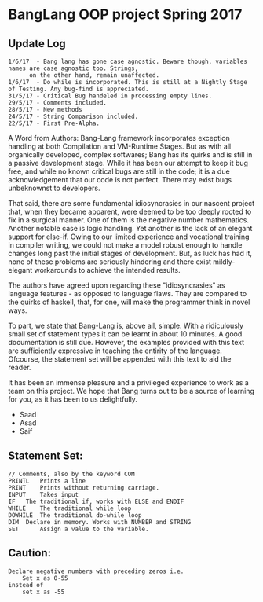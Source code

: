# BangLang OOP project Spring 2017

## Update Log
	1/6/17 	- Bang lang has gone case agnostic. Beware though, variables names are case agnostic too. Strings,
		  on the other hand, remain unaffected.
	1/6/17 	- Do while is incorporated. This is still at a Nightly Stage of Testing. Any bug-find is appreciated.
	31/5/17 - Critical Bug handeled in processing empty lines.
	29/5/17 - Comments included.
	28/5/17 - New methods 
	24/5/17 - String Comparison included.
	22/5/17 - First Pre-Alpha.

A Word from Authors:
	Bang-Lang framework incorporates exception handling at both Compilation and VM-Runtime Stages. But as with
all organically developed, complex softwares; Bang has its quirks and is still in a passive development stage. While
it has been our attempt to keep it bug free, and while no known critical bugs are still in the code; it is a due
acknowledgement that our code is not perfect. There may exist bugs unbeknownst to developers.

That said, there are some fundamental idiosyncrasies in our nascent project that, when they became apparent,
were deemed to be too deeply rooted to fix in a surgical manner. One of them is the negative number mathematics.
Another notable case is logic handling. Yet another is the lack of an elegant support for else-if.
Owing to our limited experience and vocational training in compiler writing, we could not make a model robust
enough to handle changes long past the initial stages of development. But, as luck has had it, none of these
problems are seriously hindering and there exist mildly-elegant workarounds to achieve the intended results.

The authors have agreed upon regarding these "idiosyncrasies" as language features - as opposed to language
flaws. They are compared to the quirks of haskell, that, for one, will make the programmer think in novel ways.

To part, we state that Bang-Lang is, above all, simple. With a ridiculously small set of statement types it can
be learnt in about 10 minutes. A good documentation is still due. However, the examples provided with this text
are sufficiently expressive in teaching the entirity of the language. Ofcourse, the statement set will be appended
with this text to aid the reader.

It has been an immense pleasure and a privileged experience to work as a team on this project. We hope that Bang
turns out to be a source of learning for you, as it has been to us delightfully.

- Saad
- Asad
- Saif

## Statement Set:

	// Comments, also by the keyword COM
	PRINTL 	 Prints a line
	PRINT 	 Prints without returning carriage.
	INPUT 	 Takes input
	IF	 The traditional if, works with ELSE and ENDIF
	WHILE    The traditional while loop
	DOWHILE	 The traditional do-while loop
	DIM	 Declare in memory. Works with NUMBER and STRING
	SET 	 Assign a value to the variable.

## Caution:
	Declare negative numbers with preceding zeros i.e.
		Set x as 0-55
	instead of
		set x as -55
